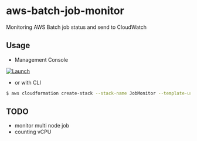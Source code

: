 # aws-batch-job-monitor

Monitoring AWS Batch job status and send to CloudWatch


## Usage

- Management Console

[![Launch](https://s3.amazonaws.com/cloudformation-examples/cloudformation-launch-stack.png)](https://console.aws.amazon.com/cloudformation/home?#/stacks/new?stackName=JobMonitor&templateURL=https://midaisuk-public-templates.s3.amazonaws.com/aws-batch-job-monitor/aws-batch-job-monitor.template
)

- or with CLI

```bash
$ aws cloudformation create-stack --stack-name JobMonitor --template-url https://midaisuk-public-templates.s3.amazonaws.com/aws-batch-job-monitor/aws-batch-job-monitor.template --capabilities CAPABILITY_NAMED_IAM
```


## TODO

- monitor multi node job
- counting vCPU


